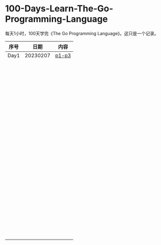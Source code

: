# 100-Days-Learn-The-Go-Programming-Language
每天1小时，100天学完《The Go Programming Language》。这只是一个记录。

| 序号 | 日期     | 内容                     |
| ---- | -------- | ------------------------ |
| Day1 | 20230207 | [p1-p3](../days/day1.md) |
|      |          |                          |
|      |          |                          |
|      |          |                          |
|      |          |                          |
|      |          |                          |
|      |          |                          |
|      |          |                          |
|      |          |                          |
|      |          |                          |
|      |          |                          |
|      |          |                          |
|      |          |                          |
|      |          |                          |
|      |          |                          |
|      |          |                          |
|      |          |                          |
|      |          |                          |
|      |          |                          |
|      |          |                          |
|      |          |                          |
|      |          |                          |
|      |          |                          |
|      |          |                          |
|      |          |                          |
|      |          |                          |
|      |          |                          |
|      |          |                          |
|      |          |                          |
|      |          |                          |
|      |          |                          |
|      |          |                          |
|      |          |                          |
|      |          |                          |
|      |          |                          |
|      |          |                          |
|      |          |                          |
|      |          |                          |
|      |          |                          |
|      |          |                          |
|      |          |                          |
|      |          |                          |
|      |          |                          |
|      |          |                          |
|      |          |                          |
|      |          |                          |
|      |          |                          |
|      |          |                          |
|      |          |                          |
|      |          |                          |
|      |          |                          |
|      |          |                          |
|      |          |                          |
|      |          |                          |
|      |          |                          |
|      |          |                          |
|      |          |                          |
|      |          |                          |
|      |          |                          |
|      |          |                          |
|      |          |                          |
|      |          |                          |
|      |          |                          |
|      |          |                          |
|      |          |                          |
|      |          |                          |
|      |          |                          |
|      |          |                          |
|      |          |                          |
|      |          |                          |
|      |          |                          |
|      |          |                          |
|      |          |                          |
|      |          |                          |
|      |          |                          |
|      |          |                          |
|      |          |                          |
|      |          |                          |
|      |          |                          |
|      |          |                          |
|      |          |                          |
|      |          |                          |
|      |          |                          |
|      |          |                          |
|      |          |                          |
|      |          |                          |
|      |          |                          |
|      |          |                          |
|      |          |                          |
|      |          |                          |
|      |          |                          |
|      |          |                          |
|      |          |                          |
|      |          |                          |
|      |          |                          |
|      |          |                          |
|      |          |                          |
|      |          |                          |


